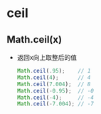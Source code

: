 # ceil

## Math.ceil(x)

+ 返回x向上取整后的值

  ```js
  Math.ceil(.95);    // 1
  Math.ceil(4);      // 4
  Math.ceil(7.004);  // 8
  Math.ceil(-0.95);  // -0
  Math.ceil(-4);     // -4
  Math.ceil(-7.004); // -7
  ```
